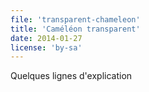 ```yaml
---
file: 'transparent-chameleon'
title: 'Caméléon transparent'
date: 2014-01-27
license: 'by-sa'
---
```


Quelques lignes d'explication
